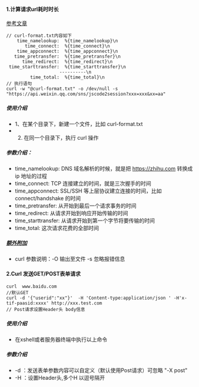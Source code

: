#### 1.计算请求url耗时时长
[参考文章](https://www.cgtblog.com/wx/3532.html)
```Nginx
// curl-format.txt内容如下
    time_namelookup:  %{time_namelookup}\n
       time_connect:  %{time_connect}\n
    time_appconnect:  %{time_appconnect}\n
   time_pretransfer:  %{time_pretransfer}\n
      time_redirect:  %{time_redirect}\n
 time_starttransfer:  %{time_starttransfer}\n
                    ----------\n
         time_total:  %{time_total}\n
// 执行语句		 
curl -w "@curl-format.txt" -o /dev/null -s "https://api.weixin.qq.com/sns/jscode2session?xxx=xxx&xx=aa"
```
##### 使用介绍
- 1、在某个目录下，新建一个文件，比如 curl-format.txt
- 2. 在同一个目录下，执行 curl 操作
##### 参数介绍：
- time_namelookup: DNS 域名解析的时候，就是把 https://zhihu.com 转换成 ip 地址的过程
- time_connect: TCP 连接建立的时间，就是三次握手的时间
- time_appconnect: SSL/SSH 等上层协议建立连接的时间，比如 connect/handshake 的时间
- time_pretransfer: 从开始到最后一个请求事务的时间
- time_redirect: 从请求开始到响应开始传输的时间
- time_starttransfer: 从请求开始到第一个字节将要传输的时间
- time_total: 这次请求花费的全部时间

##### [额外附加](https://www.ruanyifeng.com/blog/2019/09/curl-reference.html)
- curl 参数说明：-O 输出至文件  -s 忽略报错信息  

#### 2.Curl 发送GET/POST表单请求
```
curl  www.baidu.com 
//默认GET
curl -d '{"userid":"xx"}'  -H 'Content-type:application/json ' -H'x-tif-paasid:xxxx' http://xxx.test.com 
// Post请求设置Header头 body信息
```
##### 使用介绍
- 在xshell或者服务器终端中执行以上命令
##### 参数介绍
- -d ：发送表单参数内容可以自定义（默认使用Post请求）可忽略 "-X post"
- -H ：设置Header头,多个H 以逗号隔开
